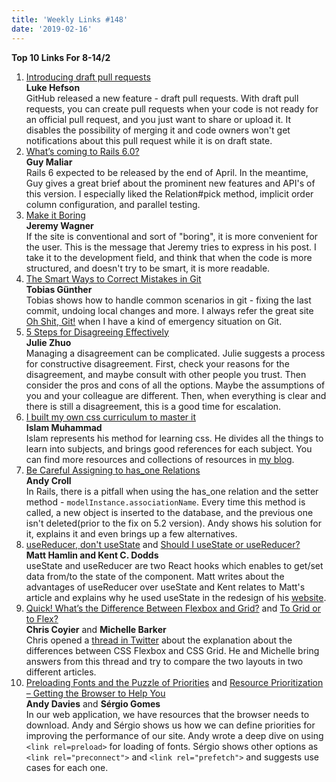 ```yaml
---
title: 'Weekly Links #148'
date: '2019-02-16'
---
```


**Top 10 Links For 8-14/2**

1. [Introducing draft pull requests](https://github.blog/2019-02-14-introducing-draft-pull-requests/)  
   **Luke Hefson**  
   GitHub released a new feature - draft pull requests. With draft pull requests, you can create pull requests when your code is not ready for an official pull request, and you just want to share or upload it. It disables the possibility of merging it and code owners won't get notifications about this pull request while it is on draft state.
2. [What’s coming to Rails 6.0?](https://medium.com/rubyinside/whats-coming-to-rails-6-0-8ec79eea66da)  
   **Guy Maliar**  
   Rails 6 expected to be released by the end of April. In the meantime, Guy gives a great brief about the prominent new features and API's of this version. I especially liked the Relation#pick method, implicit order column configuration, and parallel testing.
3. [Make it Boring](https://jeremy.codes/blog/make-it-boring/)  
   **Jeremy Wagner**  
   If the site is conventional and sort of "boring", it is more convenient for the user. This is the message that Jeremy tries to express in his post. I take it to the development field, and think that when the code is more structured, and doesn't try to be smart, it is more readable.
4. [The Smart Ways to Correct Mistakes in Git](https://css-tricks.com/the-smart-ways-to-correct-mistakes-in-git/)  
   **Tobias Günther**  
   Tobias shows how to handle common scenarios in git - fixing the last commit, undoing local changes and more. I always refer the great site [Oh Shit, Git!](http://ohshitgit.com/) when I have a kind of emergency situation on Git.
5. [5 Steps for Disagreeing Effectively](https://www.linkedin.com/pulse/5-steps-disagreeing-effectively-julie-zhuo/)  
   **Julie Zhuo**  
   Managing a disagreement can be complicated. Julie suggests a process for constructive disagreement. First, check your reasons for the disagreement, and maybe consult with other people you trust. Then consider the pros and cons of all the options. Maybe the assumptions of you and your colleague are different. Then, when everything is clear and there is still a disagreement, this is a good time for escalation.
6. [I built my own css curriculum to master it](https://dev.to/imm9o/i-built-my-own-css-curriculum-to-master-it-2ec2)  
   **Islam Muhammad**  
   Islam represents his method for learning css. He divides all the things to learn into subjects, and brings good references for each subject. You can find more resources and collections of resources in [my blog](https://yearn2learn.netlify.com/resources/css).
7. [Be Careful Assigning to has_one Relations](https://andycroll.com/ruby/be-careful-assigning-to-has-one-relations/)  
   **Andy Croll**  
   In Rails, there is a pitfall when using the has_one relation and the setter method - `modelInstance.associationName`. Every time this method is called, a new object is inserted to the database, and the previous one isn't deleted(prior to the fix on 5.2 version). Andy shows his solution for it, explains it and even brings up a few alternatives.
8. [useReducer, don't useState](https://matthamlin.me/blog/2019/february/why-you-should-useReducer/) and [Should I useState or useReducer?](https://kentcdodds.com/blog/should-i-usestate-or-usereducer)  
   **Matt Hamlin and Kent C. Dodds**  
   useState and useReducer are two React hooks which enables to get/set data from/to the state of the component. Matt writes about the advantages of useReducer over useState and Kent relates to Matt's article and explains why he used useState in the redesign of his [website](https://kentcdodds.com/).
9. [Quick! What’s the Difference Between Flexbox and Grid?](https://css-tricks.com/quick-whats-the-difference-between-flexbox-and-grid/) and [To Grid or to Flex?](https://css-irl.info/to-grid-or-to-flex/)  
   **Chris Coyier** and **Michelle Barker**  
   Chris opened a [thread in Twitter](https://twitter.com/chriscoyier/status/1088827201468813312) about the explanation about the differences between CSS Flexbox and CSS Grid. He and Michelle bring answers from this thread and try to compare the two layouts in two different articles.
10. [Preloading Fonts and the Puzzle of Priorities](https://andydavies.me/blog/2019/02/12/preloading-fonts-and-the-puzzle-of-priorities/) and [Resource Prioritization – Getting the Browser to Help You](https://developers.google.com/web/fundamentals/performance/resource-prioritization)  
    **Andy Davies** and **Sérgio Gomes**  
    In our web application, we have resources that the browser needs to download. Andy and Sérgio shows us how we can define priorities for improving the performance of our site. Andy wrote a deep dive on using `<link rel=preload>` for loading of fonts. Sérgio shows other options as `<link rel="preconnect">` and `<link rel="prefetch">` and suggests use cases for each one.
